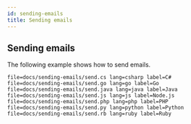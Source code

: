 ```yaml
---
id: sending-emails
title: Sending emails
---
```


## Sending emails

The following example shows how to send emails.

```filetabs
file=docs/sending-emails/send.cs lang=csharp label=C#
file=docs/sending-emails/send.go lang=go label=Go
file=docs/sending-emails/send.java lang=java label=Java
file=docs/sending-emails/send.js lang=js label=Node.js
file=docs/sending-emails/send.php lang=php label=PHP
file=docs/sending-emails/send.py lang=python label=Python
file=docs/sending-emails/send.rb lang=ruby label=Ruby
```
